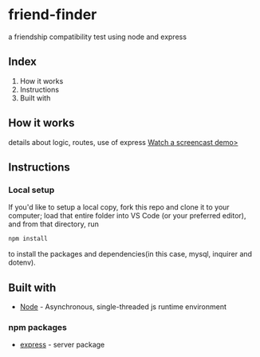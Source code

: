 # friend-finder
a friendship compatibility test using node and express

## Index
1. How it works
2. Instructions
3. Built with

## How it works

 details about logic, routes, use of express
[Watch a screencast demo>](https://drive.google.com/file/d/1gmcD1qJjFxAbsmeCyYdTYqb2YrUgYHI5/view)

## Instructions
### Local setup 
If you'd like to setup a local copy, fork this repo and clone it to your computer; load that entire folder into VS Code (or your preferred editor), and from that directory, run  
```sh
npm install
``` 
to install the packages and dependencies(in this case, mysql, inquirer and dotenv). 


## Built with
* [Node](https://nodejs.org/en/) - Asynchronous, single-threaded js runtime environment
### npm packages
* [express](https://www.npmjs.com/package/express) - server package
